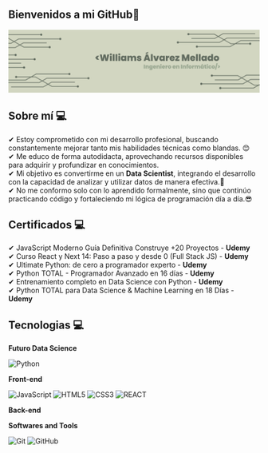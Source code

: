 ## Bienvenidos a mi GitHub👋

![Banner de Condor Coders](Mi_banner.png)

## Sobre mí 💻

✔ Estoy comprometido con mi desarrollo profesional, buscando constantemente mejorar tanto mis habilidades técnicas como blandas. 😊 <br>
✔ Me educo de forma autodidacta, aprovechando recursos disponibles para adquirir y profundizar en conocimientos.<br>
✔ Mi objetivo es convertirme en un **Data Scientist**, integrando el desarrollo con la capacidad de analizar y utilizar datos de manera efectiva.🥰<br>
✔ No me conformo solo con lo aprendido formalmente, sino que continúo practicando código y fortaleciendo mi lógica de programación día a día.😎<br>

## Certificados 💻
✔ JavaScript Moderno Guía Definitiva Construye +20 Proyectos - **Udemy** <br>
✔ Curso React y Next 14: Paso a paso y desde 0 (Full Stack JS) - **Udemy** <br>
✔ Ultimate Python: de cero a programador experto - **Udemy** <br>
✔ Python TOTAL - Programador Avanzado en 16 días - **Udemy** <br>
✔ Entrenamiento completo en Data Science con Python - **Udemy** <br>
✔ Python TOTAL para Data Science & Machine Learning en 18 Días - **Udemy** <br>



## Tecnologias 💻

 **Futuro Data Science**

![Python](https://img.shields.io/badge/python-3670A0?style=for-the-badge&logo=python&logoColor=ffdd54)


 **Front-end**
 
![JavaScript](https://img.shields.io/badge/javascript-%23323330.svg?style=for-the-badge&logo=javascript&logoColor=%23F7DF1E)
![HTML5](https://img.shields.io/badge/html5-%23E34F26.svg?style=for-the-badge&logo=html5&logoColor=white)
![CSS3](https://img.shields.io/badge/css3-%231572B6.svg?style=for-the-badge&logo=css3&logoColor=white)
![REACT](https://img.shields.io/badge/css3-%231572B6.svg?style=for-the-badge&logo=css3&logoColor=white)

 **Back-end**



 **Softwares and Tools**

 ![Git](https://img.shields.io/badge/Git-F05032?style=for-the-badge&logo=git&logoColor=white)
![GitHub](https://img.shields.io/badge/GitHub-100000?style=for-the-badge&logo=github&logoColor=white)